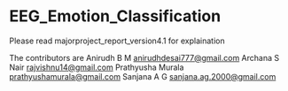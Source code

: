 # EEG_Emotion_Classification


  Please read majorproject_report_version4.1 for explaination

The contributors are 
Anirudh B M anirudhdesai777@gmail.com
Archana S Nair rajvishnu14@gmail.com
Prathyusha Murala prathyushamurala@gmail.com
Sanjana A G sanjana.ag.2000@gmail.com
